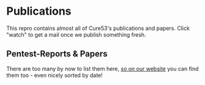 Publications
============

This repro contains almost all of Cure53's publications and papers. 
Click "watch" to get a mail once we publish something fresh.

## Pentest-Reports & Papers

There are too many by now to list them here, [so on our website](https://cure53.de/#publications) you can find them too - even nicely sorted by date!
